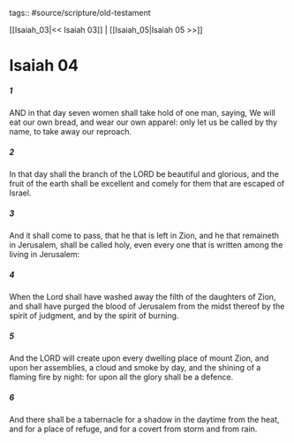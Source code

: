 tags:: #source/scripture/old-testament

[[Isaiah_03|<< Isaiah 03]] | [[Isaiah_05|Isaiah 05 >>]]

# Isaiah 04

##### 1

AND in that day seven women shall take hold of one man, saying, We will eat our own bread, and wear our own apparel: only let us be called by thy name, to take away our reproach.

##### 2

In that day shall the branch of the LORD be beautiful and glorious, and the fruit of the earth shall be excellent and comely for them that are escaped of Israel.

##### 3

And it shall come to pass, that he that is left in Zion, and he that remaineth in Jerusalem, shall be called holy, even every one that is written among the living in Jerusalem:

##### 4

When the Lord shall have washed away the filth of the daughters of Zion, and shall have purged the blood of Jerusalem from the midst thereof by the spirit of judgment, and by the spirit of burning.

##### 5

And the LORD will create upon every dwelling place of mount Zion, and upon her assemblies, a cloud and smoke by day, and the shining of a flaming fire by night: for upon all the glory shall be a defence.

##### 6

And there shall be a tabernacle for a shadow in the daytime from the heat, and for a place of refuge, and for a covert from storm and from rain.
